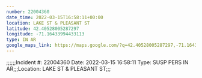 ```yaml
---
number: 22004360
date_time: 2022-03-15T16:58:11+00:00
location: LAKE ST & PLEASANT ST
latitude: 42.40528005287297
longitude: -71.16433994433113
type: IN AR
google_maps_link: https://maps.google.com/?q=42.40528005287297,-71.16433994433113
---
```


;;;;;;Incident #: 22004360  Date: 2022-03-15 16:58:11   Type: SUSP PERS IN AR;;;Location: LAKE ST & PLEASANT ST;;;
